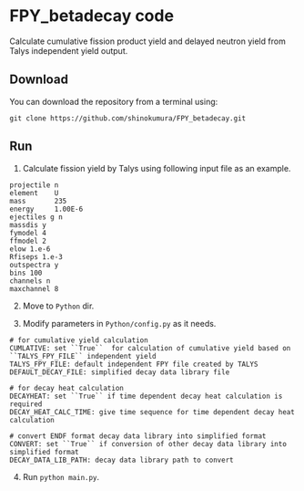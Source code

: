 # FPY_betadecay code
Calculate cumulative fission product yield and delayed neutron yield from Talys independent yield output.

## Download
You can download the repository from a terminal using:

```
git clone https://github.com/shinokumura/FPY_betadecay.git
```

## Run
1. Calculate fission yield by Talys using following input file as an example.

```
projectile n
element    U
mass       235
energy     1.00E-6
ejectiles g n
massdis y
fymodel 4
ffmodel 2
elow 1.e-6
Rfiseps 1.e-3
outspectra y
bins 100
channels n
maxchannel 8
```

2. Move to ``Python`` dir.

3. Modify parameters in ``Python/config.py`` as it needs.
```
# for cumulative yield calculation
CUMLATIVE: set ``True``  for calculation of cumulative yield based on ``TALYS_FPY_FILE`` independent yield
TALYS_FPY_FILE: default independent FPY file created by TALYS
DEFAULT_DECAY_FILE: simplified decay data library file

# for decay heat calculation
DECAYHEAT: set ``True`` if time dependent decay heat calculation is required
DECAY_HEAT_CALC_TIME: give time sequence for time dependent decay heat calculation 

# convert ENDF format decay data library into simplified format
CONVERT: set ``True`` if conversion of other decay data library into simplified format
DECAY_DATA_LIB_PATH: decay data library path to convert
```

4.  Run ``python main.py``.

